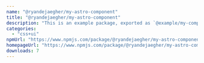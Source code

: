 ```yaml
---
name: "@ryandejaegher/my-astro-component"
title: "@ryandejaegher/my-astro-component"
description: "This is an example package, exported as `@example/my-component`. It consists of two Astro components, **Button** and **Heading**."
categories:
  - "css+ui"
npmUrl: "https://www.npmjs.com/package/@ryandejaegher/my-astro-component"
homepageUrl: "https://www.npmjs.com/package/@ryandejaegher/my-astro-component"
downloads: 7
---
```

